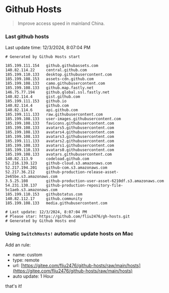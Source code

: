 # Github Hosts

> Improve access speed in mainland China.

### Last github hosts

Last update time: 12/3/2024, 8:07:04 PM

```base
# Generated by Github Hosts start 

185.199.111.154   github.githubassets.com
140.82.114.22     central.github.com
185.199.110.133   desktop.githubusercontent.com
185.199.108.153   assets-cdn.github.com
185.199.108.133   camo.githubusercontent.com
185.199.108.133   github.map.fastly.net
146.75.77.194     github.global.ssl.fastly.net
140.82.114.4      gist.github.com
185.199.111.153   github.io
140.82.114.4      github.com
140.82.114.6      api.github.com
185.199.111.133   raw.githubusercontent.com
185.199.108.133   user-images.githubusercontent.com
185.199.108.133   favicons.githubusercontent.com
185.199.108.133   avatars5.githubusercontent.com
185.199.108.133   avatars4.githubusercontent.com
185.199.108.133   avatars3.githubusercontent.com
185.199.111.133   avatars2.githubusercontent.com
185.199.108.133   avatars1.githubusercontent.com
185.199.110.133   avatars0.githubusercontent.com
185.199.108.133   avatars.githubusercontent.com
140.82.113.9      codeload.github.com
52.216.139.123    github-cloud.s3.amazonaws.com
52.217.194.201    github-com.s3.amazonaws.com
52.217.36.212     github-production-release-asset-2e65be.s3.amazonaws.com
3.5.25.108        github-production-user-asset-6210df.s3.amazonaws.com
54.231.130.137    github-production-repository-file-5c1aeb.s3.amazonaws.com
185.199.110.153   githubstatus.com
140.82.112.17     github.community
185.199.108.133   media.githubusercontent.com

# Last update: 12/3/2024, 8:07:04 PM
# Please star: https://github.com/fliu2476/gh-hosts.git
# Generated by Github Hosts end
```

### Using `SwitchHosts!` automatic update hosts on Mac
Add an rule:
- name: custom
- type: remote
- url: [https://gitee.com/fliu2476/github-hosts/raw/main/hosts](https://gitee.com/fliu2476/github-hosts/raw/main/hosts)
- auto update: 1 Hour

that's it!

